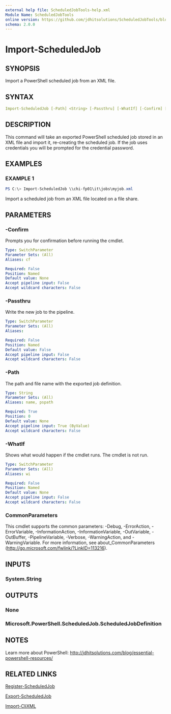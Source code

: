 ```yaml
---
external help file: ScheduledJobTools-help.xml
Module Name: ScheduledJobTools
online version: https://github.com/jdhitsolutions/ScheduledJobTools/blob/master/docs/Import-ScheduledJob.md
schema: 2.0.0
---
```


# Import-ScheduledJob

## SYNOPSIS

Import a PowerShell scheduled job from an XML file.

## SYNTAX

```yaml
Import-ScheduledJob [-Path] <String> [-Passthru] [-WhatIf] [-Confirm] [<CommonParameters>]
```

## DESCRIPTION

This command will take an exported PowerShell scheduled job stored in an XML file and import it, re-creating the scheduled job. If the job uses credentials you will be prompted for the credential password.

## EXAMPLES

### EXAMPLE 1

```powershell
PS C:\> Import-ScheduledJob \\chi-fp01\it\jobs\myjob.xml
```

Import a scheduled job from an XML file located on a file share.

## PARAMETERS

### -Confirm

Prompts you for confirmation before running the cmdlet.

```yaml
Type: SwitchParameter
Parameter Sets: (All)
Aliases: cf

Required: False
Position: Named
Default value: None
Accept pipeline input: False
Accept wildcard characters: False
```

### -Passthru

Write the new job to the pipeline.

```yaml
Type: SwitchParameter
Parameter Sets: (All)
Aliases:

Required: False
Position: Named
Default value: False
Accept pipeline input: False
Accept wildcard characters: False
```

### -Path

The path and file name with the exported job definition.

```yaml
Type: String
Parameter Sets: (All)
Aliases: name, pspath

Required: True
Position: 0
Default value: None
Accept pipeline input: True (ByValue)
Accept wildcard characters: False
```

### -WhatIf

Shows what would happen if the cmdlet runs. The cmdlet is not run.

```yaml
Type: SwitchParameter
Parameter Sets: (All)
Aliases: wi

Required: False
Position: Named
Default value: None
Accept pipeline input: False
Accept wildcard characters: False
```

### CommonParameters

This cmdlet supports the common parameters: -Debug, -ErrorAction, -ErrorVariable, -InformationAction, -InformationVariable, -OutVariable, -OutBuffer, -PipelineVariable, -Verbose, -WarningAction, and -WarningVariable. For more information, see about_CommonParameters (http://go.microsoft.com/fwlink/?LinkID=113216).

## INPUTS

### System.String

## OUTPUTS

### None

### Microsoft.PowerShell.ScheduledJob.ScheduledJobDefinition

## NOTES

Learn more about PowerShell: http://jdhitsolutions.com/blog/essential-powershell-resources/

## RELATED LINKS

[Register-ScheduledJob]()

[Export-ScheduledJob]()

[Import-CliXML]()

